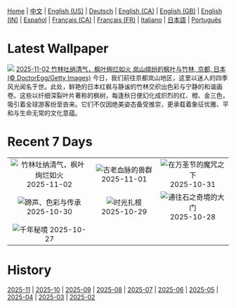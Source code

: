 [Home](../README.md) | [中文](zh-CN.md) | [English (US)](en-US.md) | [Deutsch](de-DE.md) | [English (CA)](en-CA.md) | [English (GB)](en-GB.md) | [English (IN)](en-IN.md) | [Español](es-ES.md) | [Français (CA)](fr-CA.md) | [Français (FR)](fr-FR.md) | [Italiano](it-IT.md) | [日本語](ja-JP.md) | [Português](pt-BR.md)

# Latest Wallpaper
![](https://www.bing.com/th?id=OHR.KyotoMaple_ZH-CN4730358356_UHD.jpg)
[2025-11-02 竹林吐纳清气，枫叶绚烂如火 岚山缤纷的枫叶与竹林, 京都, 日本(© DoctorEgg/Getty Images)](https://www.bing.com/th?id=OHR.KyotoMaple_ZH-CN4730358356_UHD.jpg)
今日，我们前往京都岚山地区，这里以迷人的四季风光闻名于世。此处，鲜艳的日本红枫与静谧的竹林交织出色彩与宁静的和谐画卷。这些以纤细深裂叶片著称的枫树，每逢秋日便幻化成炽烈的红、橙、金三色，吸引着全球游客纷至沓来。它们不仅因绝美姿态备受推崇，更承载着象征优雅、平和与生命无常的文化意蕴。

# Recent 7 Days
|  |  |  |
|:---:|:---:|:---:|
| ![](https://www.bing.com/th?id=OHR.KyotoMaple_ZH-CN4730358356_400x240.jpg "竹林吐纳清气，枫叶绚烂如火") 2025-11-02 | ![](https://www.bing.com/th?id=OHR.BisonSprings_ZH-CN4419733534_400x240.jpg "古老血脉的兽群") 2025-11-01 | ![](https://www.bing.com/th?id=OHR.BranCastle_ZH-CN3879660917_400x240.jpg "在万圣节的魔咒之下") 2025-10-31 |
| ![](https://www.bing.com/th?id=OHR.PushkarFair_ZH-CN2069143641_400x240.jpg "蹄声、色彩与传承") 2025-10-30 | ![](https://www.bing.com/th?id=OHR.FanalForest_ZH-CN2203572101_400x240.jpg "时光扎根") 2025-10-29 | ![](https://www.bing.com/th?id=OHR.TepliceRocks_ZH-CN1785316311_400x240.jpg "通往石之奇境的大门") 2025-10-28 |
| ![](https://www.bing.com/th?id=OHR.AutumnColorY25_ZH-CN1551135398_400x240.jpg "千年秘境") 2025-10-27 |  |  |

# History
[2025-11](../archives/wallpaper/zh-CN/w_2025_11.md) | [2025-10](../archives/wallpaper/zh-CN/w_2025_10.md) | [2025-09](../archives/wallpaper/zh-CN/w_2025_09.md) | [2025-08](../archives/wallpaper/zh-CN/w_2025_08.md) | [2025-07](../archives/wallpaper/zh-CN/w_2025_07.md) | [2025-06](../archives/wallpaper/zh-CN/w_2025_06.md) | [2025-05](../archives/wallpaper/zh-CN/w_2025_05.md) | [2025-04](../archives/wallpaper/zh-CN/w_2025_04.md) | [2025-03](../archives/wallpaper/zh-CN/w_2025_03.md) | [2025-02](../archives/wallpaper/zh-CN/w_2025_02.md)
